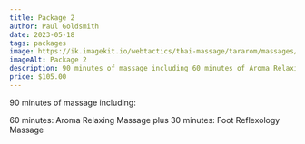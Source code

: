 ```yaml
---
title: Package 2
author: Paul Goldsmith
date: 2023-05-18
tags: packages
image: https://ik.imagekit.io/webtactics/thai-massage/tararom/massages/Wat-Pho-Traditional-Thai-Foot-Reflexology_YkQqntLOw.jpg
imageAlt: Package 2
description: 90 minutes of massage including 60 minutes of Aroma Relaxing Massage  plus 30 minutes of Foot Reflexology Massage.
price: $105.00
---
```


90 minutes of massage including:

60 minutes:  Aroma Relaxing Massage  plus
30 minutes:  Foot Reflexology Massage 
